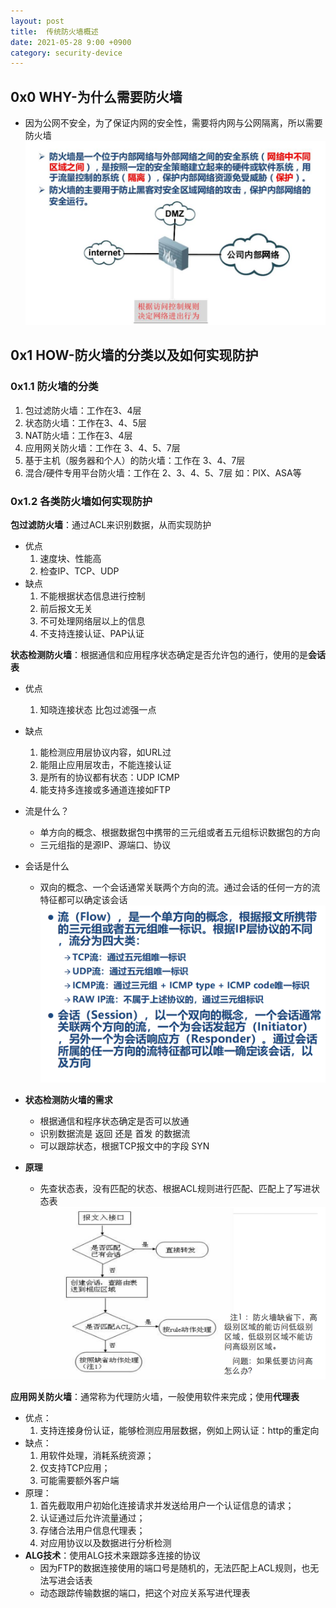 ```yaml
---
layout: post
title:  传统防火墙概述
date: 2021-05-28 9:00 +0900
category: security-device
---
```


## 0x0 WHY-为什么需要防火墙

- 因为公网不安全，为了保证内网的安全性，需要将内网与公网隔离，所以需要防火墙
![](/images/20210528-1.png)

## 0x1 HOW-防火墙的分类以及如何实现防护

### 0x1.1 防火墙的分类
1. 包过滤防火墙：工作在3、4层 
1. 状态防火墙：工作在3、4、5层 
1. NAT防火墙：工作在3、4层 
1. 应用网关防火墙：工作在 3、4、5、7层 
1. 基于主机（服务器和个人）的防火墙：工作在 3、4、7层 
1. 混合/硬件专用平台防火墙：工作在 2、3、4、5、7层 如：PIX、ASA等

### 0x1.2 各类防火墙如何实现防护

**包过滤防火墙**：通过ACL来识别数据，从而实现防护  
- 优点
  1. 速度块、性能高
  1. 检查IP、TCP、UDP
- 缺点
  1. 不能根据状态信息进行控制
  1. 前后报文无关
  1. 不可处理网络层以上的信息
  1. 不支持连接认证、PAP认证

**状态检测防火墙**：根据通信和应用程序状态确定是否允许包的通行，使用的是**会话表**  
- 优点
  1. 知晓连接状态 比包过滤强一点
- 缺点
  1. 能检测应用层协议内容，如URL过
  1. 能阻止应用层攻击，不能连接认证
  1. 是所有的协议都有状态：UDP ICMP
  1. 能支持多连接或多通道连接如FTP

- 流是什么？
  - 单方向的概念、根据数据包中携带的三元组或者五元组标识数据包的方向
  - 三元组指的是源IP、源端口、协议
- 会话是什么
  - 双向的概念、一个会话通常关联两个方向的流。通过会话的任何一方的流特征都可以确定该会话
![](/images/20210528-2.png)
- **状态检测防火墙的需求**
  - 根据通信和程序状态确定是否可以放通
  - 识别数据流是 返回 还是 首发 的数据流
  - 可以跟踪状态，根据TCP报文中的字段 SYN
- **原理**
  - 先查状态表，没有匹配的状态、根据ACL规则进行匹配、匹配上了写进状态表
![](/images/20210528-3.png)

**应用网关防火墙**：通常称为代理防火墙，一般使用软件来完成；使用**代理表**  
- 优点：
  1. 支持连接身份认证，能够检测应用层数据，例如上网认证：http的重定向
- 缺点：
  1. 用软件处理，消耗系统资源；
  2. 仅支持TCP应用；
  3. 可能需要额外客户端
- 原理：
  1. 首先截取用户初始化连接请求并发送给用户一个认证信息的请求；
  2. 认证通过后允许流量通过；
  3. 存储合法用户信息代理表；
  4. 对应用协议以及数据进行分析检测
- **ALG技术**：使用ALG技术来跟踪多连接的协议  
  - 因为FTP的数据连接使用的端口号是随机的，无法匹配上ACL规则，也无法写进会话表
  - 动态跟踪传输数据的端口，把这个对应关系写进代理表